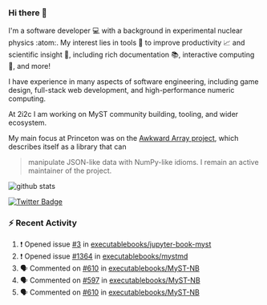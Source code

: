 ### Hi there 👋 

I'm a software developer 💻 with a background in experimental nuclear physics :atom:. My interest lies in tools :wrench: to improve productivity :chart_with_upwards_trend: and scientific insight :telescope:, including rich documentation 📚, interactive computing 🧮, and more! 

I have experience in many aspects of software engineering, including game design, full-stack web development, and high-performance numeric computing. 

At 2i2c I am working on MyST community building, tooling, and wider ecosystem. 

My main focus at Princeton was on the [Awkward Array project](awkward-array.org/), which describes itself as a library that can 
> manipulate JSON-like data with NumPy-like idioms. I remain an active maintainer of the project. 

![github stats](https://github-readme-stats.vercel.app/api?username=agoose77&show_icons=true&hide_rank=true&hide_title=true&bg_color=30,e76445,904e95&text_color=efe3ec&icon_color=efe3ec)
<!--
**agoose77/agoose77** is a ✨ _special_ ✨ repository because its `README.md` (this file) appears on your GitHub profile.

Here are some ideas to get you started:

- 🔭 I’m currently working on ...
- 🌱 I’m currently learning ...
- 👯 I’m looking to collaborate on ...
- 🤔 I’m looking for help with ...
- 💬 Ask me about ...
- 📫 How to reach me: ...
- 😄 Pronouns: ...
- ⚡ Fun fact: ...
-->

[![Twitter Badge](https://img.shields.io/twitter/follow/agoose77?style=flat-square&logo=Twitter&logoColor=white&color=cornflowerblue)](https://twitter.com/agoose77)

### :zap: Recent Activity

<!--START_SECTION:activity-->
1. ❗ Opened issue [#3](https://github.com/executablebooks/jupyter-book-myst/issues/3) in [executablebooks/jupyter-book-myst](https://github.com/executablebooks/jupyter-book-myst)
2. ❗ Opened issue [#1364](https://github.com/executablebooks/mystmd/issues/1364) in [executablebooks/mystmd](https://github.com/executablebooks/mystmd)
3. 🗣 Commented on [#610](https://github.com/executablebooks/MyST-NB/issues/610#issuecomment-2196534085) in [executablebooks/MyST-NB](https://github.com/executablebooks/MyST-NB)
4. 🗣 Commented on [#597](https://github.com/executablebooks/MyST-NB/pull/597#issuecomment-2196523822) in [executablebooks/MyST-NB](https://github.com/executablebooks/MyST-NB)
5. 🗣 Commented on [#610](https://github.com/executablebooks/MyST-NB/issues/610#issuecomment-2195794358) in [executablebooks/MyST-NB](https://github.com/executablebooks/MyST-NB)
<!--END_SECTION:activity-->
